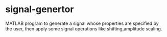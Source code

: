 # signal-genertor
MATLAB program to generate a signal whose properties are specified by the user, then apply some signal operations like shifting,amplitude scaling.

